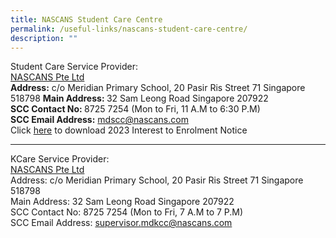 ```yaml
---
title: NASCANS Student Care Centre
permalink: /useful-links/nascans-student-care-centre/
description: ""
---
```

Student
Care Service Provider:<br>
<u>NASCANS Pte Ltd<br></u>
<b>Address:</b> c/o Meridian Primary School, 20 Pasir Ris Street 71 Singapore 518798
<b>Main Address: </b>32 Sam Leong Road Singapore 207922 <br>
<b>SCC Contact No: </b>8725 7254 (Mon to Fri, 11 A.M to 6:30 P.M)<br>
<b>SCC Email Address:</b> <a href="mailto:mdscc@nascans.com">mdscc@nascans.com</a><br>Click <a href="" target="_blank">here</a> to download 2023 Interest to Enrolment Notice<br><hr>

KCare Service Provider: <br>
<u>NASCANS Pte Ltd</u></b><br>
Address: c/o Meridian Primary School, 20 Pasir Ris Street 71 Singapore 518798 <br>Main Address: 32 Sam Leong Road Singapore 207922 <br>
SCC Contact No: 8725 7254 (Mon to Fri, 7 A.M to 7 P.M)<br>
SCC Email Address: <a href="goog_1763077939">supervisor.</a></span><a href="mailto:supervisor.mdkcc@nascans.com" target="">mdkcc@nascans.com</a>